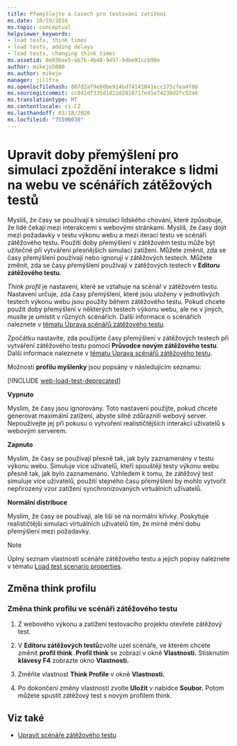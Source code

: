 ```yaml
---
title: Přemýšlejte o časech pro testování zatížení
ms.date: 10/19/2016
ms.topic: conceptual
helpviewer_keywords:
- load tests, think times
- load tests, adding delays
- load tests, changing think times
ms.assetid: 8e03bee5-ab7b-4b40-9497-9dbe91ccb90e
author: mikejo5000
ms.author: mikejo
manager: jillfra
ms.openlocfilehash: 887d2af9e60be914bd74141041ecc375cfea4f00
ms.sourcegitcommit: cc841df335d1d22d281871fe41e74238d2fc52a6
ms.translationtype: MT
ms.contentlocale: cs-CZ
ms.lasthandoff: 03/18/2020
ms.locfileid: "75590030"
---
```

# <a name="edit-think-times-to-simulate-website-human-interaction-delays-in-load-tests-scenarios"></a>Upravit doby přemýšlení pro simulaci zpoždění interakce s lidmi na webu ve scénářích zátěžových testů

Myslíš, že časy se používají k simulaci lidského chování, které způsobuje, že lidé čekají mezi interakcemi s webovými stránkami. Myslíš, že časy dojít mezi požadavky v testu výkonu webu a mezi iterací testu ve scénáři zátěžového testu. Použití doby přemýšlení v zátěžovém testu může být užitečné při vytváření přesnějších simulací zatížení. Můžete změnit, zda se časy přemýšlení používají nebo ignorují v zátěžových testech. Můžete změnit, zda se časy přemýšlení používají v zátěžových testech v **Editoru zátěžového testu**.

*Think profil* je nastavení, které se vztahuje na scénář v zátěžovém testu. Nastavení určuje, zda časy přemýšlení, které jsou uloženy v jednotlivých testech výkonu webu jsou použity během zátěžového testu. Pokud chcete použít doby přemýšlení v některých testech výkonu webu, ale ne v jiných, musíte je umístit v různých scénářích. Další informace o scénářích naleznete v [tématu Úprava scénářů zátěžového testu](../test/edit-load-test-scenarios.md).

Zpočátku nastavíte, zda použijete časy přemýšlení v zátěžových testech při vytváření zátěžového testu pomocí **Průvodce novým zátěžového testu**. Další informace naleznete v [tématu Úprava scénářů zátěžového testu](../test/edit-load-test-scenarios.md).

Možnosti **profilu myšlenky** jsou popsány v následujícím seznamu:

[!INCLUDE [web-load-test-deprecated](includes/web-load-test-deprecated.md)]

**Vypnuto**

Myslím, že časy jsou ignorovány. Toto nastavení použijte, pokud chcete generovat maximální zatížení, abyste silně zdůraznili webový server. Nepoužívejte jej při pokusu o vytvoření realističtějších interakcí uživatelů s webovým serverem.

**Zapnuto**

Myslím, že časy se používají přesně tak, jak byly zaznamenány v testu výkonu webu. Simuluje více uživatelů, kteří spouštějí testy výkonu webu přesně tak, jak bylo zaznamenáno. Vzhledem k tomu, že zátěžový test simuluje více uživatelů, použití stejného času přemýšlení by mohlo vytvořit nepřirozený vzor zatížení synchronizovaných virtuálních uživatelů.

**Normální distribuce**

Myslím, že časy se používají, ale liší se na normální křivky. Poskytuje realističtější simulaci virtuálních uživatelů tím, že mírně mění dobu přemýšlení mezi požadavky.

> [!NOTE]
> Úplný seznam vlastností scénáře zátěžového testu a jejich popisy naleznete v tématu [Load test scenario properties](../test/load-test-scenario-properties.md).

## <a name="change-the-think-profile"></a>Změna think profilu

### <a name="to-change-a-think-profile-in-a-load-test-scenario"></a>Změna think profilu ve scénáři zátěžového testu

1. Z webového výkonu a zatížení testovacího projektu otevřete zátěžový test.

2. V **Editoru zátěžových testů**zvolte uzel scénáře, ve kterém chcete změnit **profil think**. **Profil think** se zobrazí v okně **Vlastnosti.** Stisknutím **klávesy F4** zobrazte okno **Vlastnosti.**

3. Změňte vlastnost **Think Profile** v okně **Vlastnosti.**

4. Po dokončení změny vlastností zvolte **Uložit** v nabídce **Soubor.** Potom můžete spustit zátěžový test s novým profilem think.

## <a name="see-also"></a>Viz také

- [Upravit scénáře zátěžového testu](../test/edit-load-test-scenarios.md)
